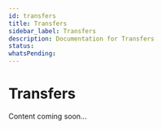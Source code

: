 ```yaml
---
id: transfers
title: Transfers
sidebar_label: Transfers
description: Documentation for Transfers
status: 
whatsPending: 
---
```


# Transfers

Content coming soon...


